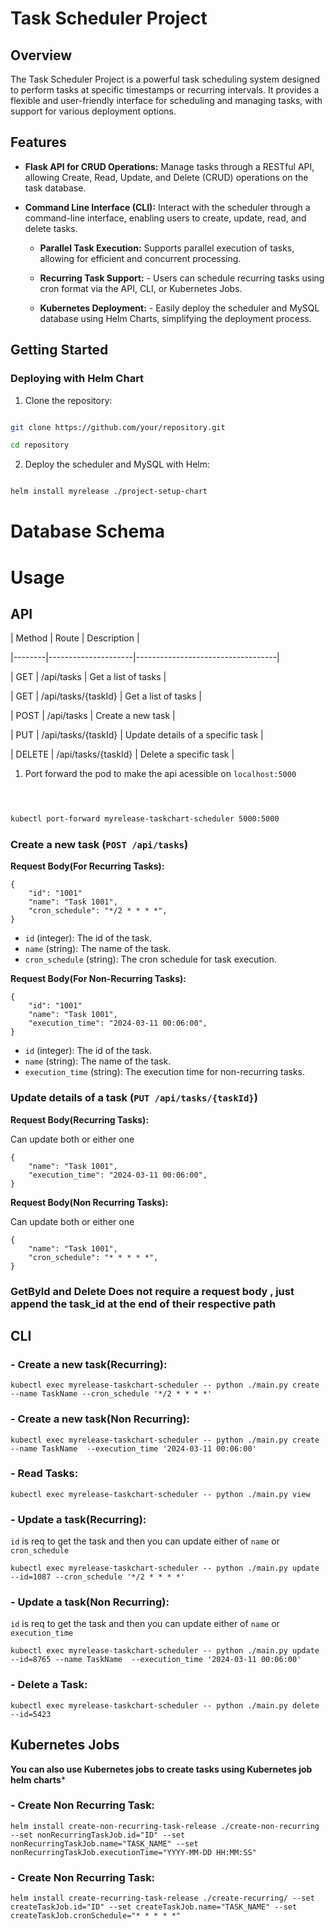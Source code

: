 # Task Scheduler Project

  
## Overview


The Task Scheduler Project is a powerful task scheduling system designed to perform tasks at specific timestamps or recurring intervals. It provides a flexible and user-friendly interface for scheduling and managing tasks, with support for various deployment options.

  

## Features

  
- **Flask API for CRUD Operations:** Manage tasks through a RESTful API, allowing Create, Read, Update, and Delete (CRUD) operations on the task database.

- **Command Line Interface (CLI):** Interact with the scheduler through a command-line interface, enabling users to create, update, read, and delete tasks.

  - **Parallel Task Execution:** Supports parallel execution of tasks, allowing for efficient and concurrent processing.

  - **Recurring Task Support:** - Users can schedule recurring tasks using cron format via the API, CLI, or Kubernetes Jobs.

  - **Kubernetes Deployment:** - Easily deploy the scheduler and MySQL database using Helm Charts, simplifying the deployment process.

  

## Getting Started

### Deploying with Helm Chart


1. Clone the repository:

```bash

git clone https://github.com/your/repository.git

cd repository

```

  

2. Deploy the scheduler and MySQL with Helm:

```bash

helm install myrelease ./project-setup-chart

```
# Database Schema

  

# Usage

## API

  

| Method | Route | Description |

|--------|---------------------|-----------------------------------|

| GET | /api/tasks | Get a list of tasks |

| GET | /api/tasks/{taskId} | Get a list of tasks |

| POST | /api/tasks | Create a new task |

| PUT | /api/tasks/{taskId} | Update details of a specific task |

| DELETE | /api/tasks/{taskId} | Delete a specific task |

  

1. Port forward the pod to make the api acessible on `localhost:5000`

```bash

  

kubectl port-forward myrelease-taskchart-scheduler 5000:5000

```


### Create a new task (`POST /api/tasks`)

**Request Body(For Recurring Tasks):**

```
{   
	"id": "1001"
    "name": "Task 1001",   
    "cron_schedule": "*/2 * * * *",   
}
```

- `id` (integer): The id of the task.
- `name` (string): The name of the task.
- `cron_schedule` (string): The cron schedule for task execution.


**Request Body(For Non-Recurring Tasks):**

```
{   
	"id": "1001"
    "name": "Task 1001",   
    "execution_time": "2024-03-11 00:06:00",   
}
```

- `id` (integer): The id of the task.
- `name` (string): The name of the task.
- `execution_time` (string): The execution time for non-recurring tasks.


### Update details of a  task (`PUT /api/tasks/{taskId}`)

**Request Body(Recurring Tasks):**

Can update both or either one

```
{   
    "name": "Task 1001",   
    "execution_time": "2024-03-11 00:06:00",   
}
```

**Request Body(Non Recurring Tasks):**

Can update both or either one

```
{   
    "name": "Task 1001",   
    "cron_schedule": "* * * * *",   
}
```

### GetById and Delete Does not require a request body , just append the task_id at the end of their respective path


## CLI

### - Create a new task(Recurring):

```
kubectl exec myrelease-taskchart-scheduler -- python ./main.py create --name TaskName --cron_schedule '*/2 * * * *'  
```

### - Create a new task(Non Recurring):

```
kubectl exec myrelease-taskchart-scheduler -- python ./main.py create --name TaskName  --execution_time '2024-03-11 00:06:00' 
```


### - Read Tasks:

```
kubectl exec myrelease-taskchart-scheduler -- python ./main.py view
```


### - Update a  task(Recurring):

`id` is req to get the task and then you can update either of `name` or `cron_schedule`

```
kubectl exec myrelease-taskchart-scheduler -- python ./main.py update  --id=1087 --cron_schedule '*/2 * * * *'  
```

### - Update a  task(Non Recurring):

`id` is req to get the task and then you can update either of `name` or `execution_time`


```
kubectl exec myrelease-taskchart-scheduler -- python ./main.py update --id=8765 --name TaskName  --execution_time '2024-03-11 00:06:00' 
```

### - Delete a Task:

```
kubectl exec myrelease-taskchart-scheduler -- python ./main.py delete --id=5423
```

## Kubernetes Jobs

**You can also use Kubernetes jobs to create tasks using Kubernetes job helm charts***


### - Create Non Recurring Task:

```
helm install create-non-recurring-task-release ./create-non-recurring  --set nonRecurringTaskJob.id="ID" --set nonRecurringTaskJob.name="TASK_NAME" --set nonRecurringTaskJob.executionTime="YYYY-MM-DD HH:MM:SS"
```

### - Create Non Recurring Task:

```
helm install create-recurring-task-release ./create-recurring/ --set createTaskJob.id="ID" --set createTaskJob.name="TASK_NAME" --set createTaskJob.cronSchedule="* * * * *"
```